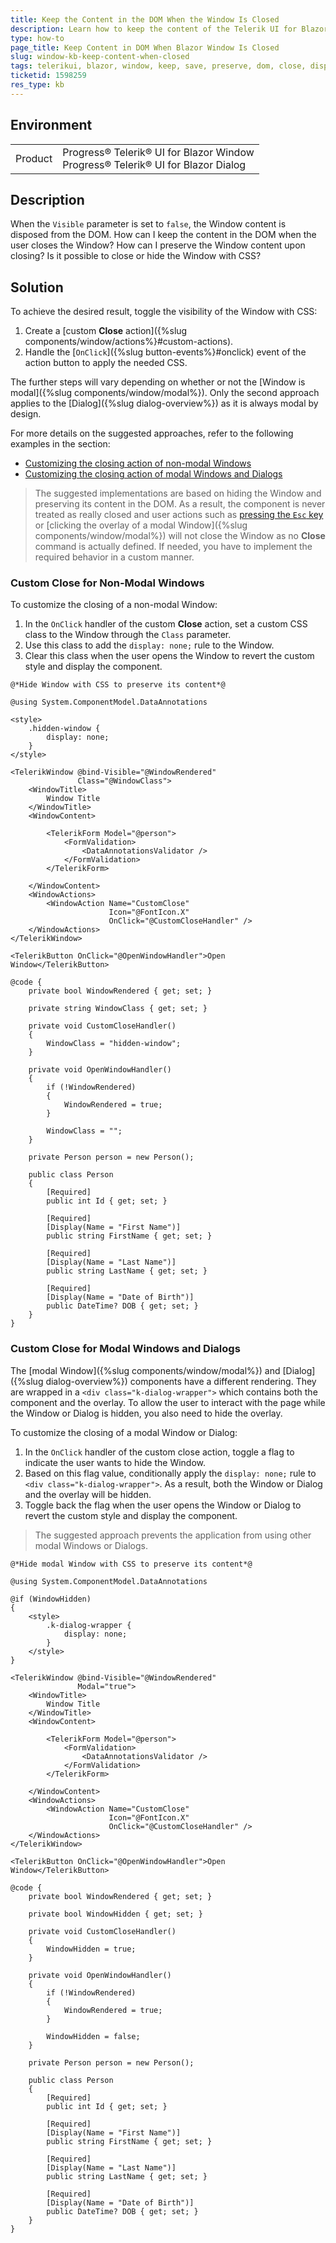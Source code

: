 ```yaml
---
title: Keep the Content in the DOM When the Window Is Closed
description: Learn how to keep the content of the Telerik UI for Blazor Window in the DOM when the component is closed.
type: how-to
page_title: Keep Content in DOM When Blazor Window Is Closed
slug: window-kb-keep-content-when-closed
tags: telerikui, blazor, window, keep, save, preserve, dom, close, disposed
ticketid: 1598259
res_type: kb
---
```


## Environment

<table>
	<tbody>
		<tr>
			<td>Product</td>
			<td>Progress® Telerik® UI for Blazor Window<br />Progress® Telerik® UI for Blazor Dialog</td>
		</tr>
	</tbody>
</table>


## Description

When the `Visible` parameter is set to `false`, the Window content is disposed from the DOM. How can I keep the content in the DOM when the user closes the Window? How can I preserve the Window content upon closing? Is it possible to close or hide the Window with CSS?

## Solution

To achieve the desired result, toggle the visibility of the Window with CSS:

1. Create a [custom **Close** action]({%slug components/window/actions%}#custom-actions).
1. Handle the [`OnClick`]({%slug button-events%}#onclick) event of the action button to apply the needed CSS.

The further steps will vary depending on whether or not the [Window is modal]({%slug components/window/modal%}). Only the second approach applies to the [Dialog]({%slug dialog-overview%}) as it is always modal by design.

For more details on the suggested approaches, refer to the following examples in the section:
* [Customizing the closing action of non-modal Windows](#custom-close-for-non-modal-windows)
* [Customizing the closing action of modal Windows and Dialogs](#custom-close-for-modal-windows-and-dialogs)

> The suggested implementations are based on hiding the Window and preserving its content in the DOM. As a result, the component is never treated as really closed and user actions such as [pressing the `Esc` key](https://demos.telerik.com/blazor-ui/window/keyboard-navigation) or [clicking the overlay of a modal Window]({%slug components/window/modal%}) will not close the Window as no **Close** command is actually defined. If needed, you have to implement the required behavior in a custom manner.

### Custom Close for Non-Modal Windows

To customize the closing of a non-modal Window:

1. In the `OnClick` handler of the custom **Close** action, set a custom CSS class to the Window through the `Class` parameter.
1. Use this class to add the `display: none;` rule to the Window.
1. Clear this class when the user opens the Window to revert the custom style and display the component.

````CSHTML
@*Hide Window with CSS to preserve its content*@

@using System.ComponentModel.DataAnnotations

<style>
    .hidden-window {
        display: none;
    }
</style>

<TelerikWindow @bind-Visible="@WindowRendered"
               Class="@WindowClass">
    <WindowTitle>
        Window Title
    </WindowTitle>
    <WindowContent>

        <TelerikForm Model="@person">
            <FormValidation>
                <DataAnnotationsValidator />
            </FormValidation>
        </TelerikForm>

    </WindowContent>
    <WindowActions>
        <WindowAction Name="CustomClose"
                      Icon="@FontIcon.X"
                      OnClick="@CustomCloseHandler" />
    </WindowActions>
</TelerikWindow>

<TelerikButton OnClick="@OpenWindowHandler">Open Window</TelerikButton>

@code {
    private bool WindowRendered { get; set; }

    private string WindowClass { get; set; }

    private void CustomCloseHandler()
    {
        WindowClass = "hidden-window";
    }

    private void OpenWindowHandler()
    {
        if (!WindowRendered)
        {
            WindowRendered = true;
        }

        WindowClass = "";
    }

    private Person person = new Person();

    public class Person
    {
        [Required]
        public int Id { get; set; }

        [Required]
        [Display(Name = "First Name")]
        public string FirstName { get; set; }

        [Required]
        [Display(Name = "Last Name")]
        public string LastName { get; set; }

        [Required]
        [Display(Name = "Date of Birth")]
        public DateTime? DOB { get; set; }
    }
}
````

### Custom Close for Modal Windows and Dialogs

The [modal Window]({%slug components/window/modal%}) and [Dialog]({%slug dialog-overview%}) components have a different rendering. They are wrapped in a `<div class="k-dialog-wrapper">` which contains both the component and the overlay. To allow the user to interact with the page while the Window or Dialog is hidden, you also need to hide the overlay.

To customize the closing of a modal Window or Dialog:

1. In the `OnClick` handler of the custom close action, toggle a flag to indicate the user wants to hide the Window.
1. Based on this flag value, conditionally apply the `display: none;` rule to `<div class="k-dialog-wrapper">`. As a result, both the Window or Dialog and the overlay will be hidden.
1. Toggle back the flag when the user opens the Window or Dialog to revert the custom style and display the component.

> The suggested approach prevents the application from using other modal Windows or Dialogs.

````CSHTML
@*Hide modal Window with CSS to preserve its content*@

@using System.ComponentModel.DataAnnotations

@if (WindowHidden)
{
    <style>
        .k-dialog-wrapper {
            display: none;
        }
    </style>
}

<TelerikWindow @bind-Visible="@WindowRendered"
               Modal="true">
    <WindowTitle>
        Window Title
    </WindowTitle>
    <WindowContent>

        <TelerikForm Model="@person">
            <FormValidation>
                <DataAnnotationsValidator />
            </FormValidation>
        </TelerikForm>

    </WindowContent>
    <WindowActions>
        <WindowAction Name="CustomClose"
                      Icon="@FontIcon.X"
                      OnClick="@CustomCloseHandler" />
    </WindowActions>
</TelerikWindow>

<TelerikButton OnClick="@OpenWindowHandler">Open Window</TelerikButton>

@code {
    private bool WindowRendered { get; set; }

    private bool WindowHidden { get; set; }

    private void CustomCloseHandler()
    {
        WindowHidden = true;
    }

    private void OpenWindowHandler()
    {
        if (!WindowRendered)
        {
            WindowRendered = true;
        }

        WindowHidden = false;
    }

    private Person person = new Person();

    public class Person
    {
        [Required]
        public int Id { get; set; }

        [Required]
        [Display(Name = "First Name")]
        public string FirstName { get; set; }

        [Required]
        [Display(Name = "Last Name")]
        public string LastName { get; set; }

        [Required]
        [Display(Name = "Date of Birth")]
        public DateTime? DOB { get; set; }
    }
}
````

